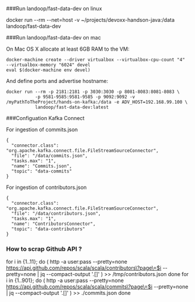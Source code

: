 
###Run landoop/fast-data-dev on linux

docker run --rm --net=host -v ~/projects/devoxx-handson-java:/data landoop/fast-data-dev

###Run landoop/fast-data-dev on mac


On Mac OS X allocate at least 6GB RAM to the VM:

    docker-machine create --driver virtualbox --virtualbox-cpu-count "4"  --virtualbox-memory "6024" devel
    eval $(docker-machine env devel)

And define ports and advertise hostname:


```
docker run --rm -p 2181:2181 -p 3030:3030 -p 8081-8083:8081-8083 \
           -p 9581-9585:9581-9585 -p 9092:9092 -v /myPathToTheProject/hands-on-kafka:/data -e ADV_HOST=192.168.99.100 \
           landoop/fast-data-dev:latest 

```

###Configuation Kafka Connect

For ingestion of commits.json
```
{
  "connector.class": "org.apache.kafka.connect.file.FileStreamSourceConnector",
  "file": "/data/commits.json",
  "tasks.max": "1",
  "name": "Commits.json",
  "topic": "data-commits"
}
```

For ingestion of contributors.json

```
{
  "connector.class": "org.apache.kafka.connect.file.FileStreamSourceConnector",
  "file": "/data/contributors.json",
  "tasks.max": "1",
  "name": "ContributorsConnector",
  "topic": "data-contributors"
}
```


### How to scrap Github API ? 
for i in {1..11}; do ( http -a user:pass --pretty=none https://api.github.com/repos/scala/scala/contributors\?page\=$i --pretty=none | jq --compact-output '.[]' ) >> /tmp/contributors.json done
for i in {1..901}; do ( http -a user:pass --pretty=none https://api.github.com/repos/scala/scala/commits\?page\=$i --pretty=none | jq --compact-output '.[]' ) >> ./commits.json done
